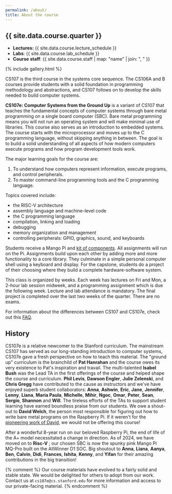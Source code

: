 ```yaml
---
permalink: /about/
title: About the course
---
```

## {{ site.data.course.quarter }}

  - __Lectures:__ {{ site.data.course.lecture_schedule }}
  - __Labs__: {{ site.data.course.lab_schedule }}
  - __Course staff__: {{ site.data.course.staff | map: "name" | join: ", " }}

{% include gallery.html %}

CS107 is the third course in the systems core sequence.
The CS106A and B courses provide students with a solid foundation in programming methodology and abstractions, and CS107 follows on to develop the skills needed to build computer systems.

__CS107e: Computer Systems from the Ground Up__ is a variant of CS107 that teaches the fundamental concepts of
computer systems through bare metal programming on a single board computer (SBC). Bare metal
programming means you will not run an operating system and
will make minimal use of libraries. This course also serves as an
introduction to embedded systems. The course starts with the microprocessor and moves up to
the C programming language, without skipping anything in between. The goal is
to build a solid understanding of all aspects of how modern computers execute
programs and how program development tools work.

The major learning goals for the course are:

1. To understand how computers represent information, execute programs, and control peripherals.
2. To master command-line programming tools and the C programming language.

Topics covered include:

  -   the RISC-V architecture
  -   assembly language and machine-level code
  -   the C programming language
  -   compilation, linking and loading
  -   debugging
  -   memory organization and management
  -   controlling peripherals: GPIO, graphics, sound, and keyboards

Students receive a Mango Pi and [kit of components](/guides/bom). All assignments will run on the Pi. Assignments build upon each other by adding more and more functionality to a core library.
They culminate in a simple personal computer shell
using a keyboard and display. For the capstone, students do a project of their choosing
where they build a complete hardware-software system.

This class is organized by weeks. Each week has lectures
on Fri and Mon, a 2-hour lab session midweek, and a programming
assignment which is due the following week. Lecture and lab attendance is mandatory. The final project is completed over the last two weeks of the quarter. There are no exams.

For information about the differences between CS107 and CS107e,
check out this [FAQ](https://web.stanford.edu/class/cs107e/).

## History
CS107e is a relative newcomer to the Stanford curriculum. The mainstream CS107 has served as our long-standing introduction to computer systems, CS107e gave a fresh perspective on how to teach this material.  The "ground up" curriculum is the brainchild of __Pat Hanrahan__ and the course owes its very existence to Pat's inspiration and travail. The multi-talented __Isabel Bush__ was the Lead TA in the first offerings of the course and helped shape the course and curriculum. __Phil Levis__, __Dawson Engler__, __Julie Zelenski__, and __Chris Gregg__ have contributed to the cause as instructors and we've have enjoyed superb student collaborators: __Anna__, __Ashwin__, __Eric__, __Jane__, __Jennifer__, __Lenny__, __Liana__, __Maria Paula__, __Michelle__, __Mihir__, __Ngoc__, __Omar__, __Peter__, __Sean__, __Sergio__, __Shannon__ and __Will__. The tireless efforts of the TAs to support student learning have earned boundless praise from our students.
We owe a shout-out to __David Welch__, the person most
responsible for figuring out how to write bare metal programs on the Raspberry
Pi. If it weren't for the [pioneering work of David](https://github.com/dwelch67/raspberrypi), we would not be offering this course!

After a wonderful 8-year run on our beloved Raspberry Pi, the end of life of the A+ model necessitated a change in direction. As of 2024, we have moved on to __Risc-V__ ; our chosen SBC is now the spunky pink Mango Pi MQ-Pro built on the AllWinner D1 SOC. Big shoutout to __Anna__, __Liana__, __Aanya__, __Ben__, __Calvin__, __Didi__, __Frances__, __Ishita__, __Kenny__, and __Yifan__ for their amazing contributions in the big transition!

{% comment %}
Our course materials have evolved to a fairly solid and stable state. We would be delighted for others to adopt from our work. Contact us at `cs107e@cs.stanford.edu` for more information and access to our private-facing material.
{% endcomment %}

